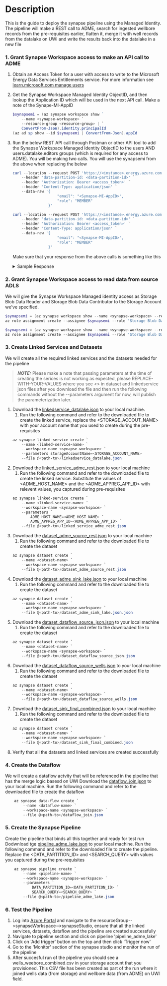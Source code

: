 # Description
This is the guide to deploy the synapse pipeline using the Managed Identity. The pipeline will make a REST call to ADME, search for ingested wellbore records from the pre-requisites earlier, flatten it, merge it with well records from the datalake on UWI and write the results back into the datalake in a new file

### 1. Grant Synapse Workspace access to make an API call to ADME
1. Obtain an Access Token for a user with access to write to the Microsoft Energy Data Services Entitlements service. For more information see [learn.microsoft.com manage users](https://learn.microsoft.com/en-us/azure/energy-data-services/how-to-manage-users)
2. Get the Synapse Workspace Managed Identity ObjectID, and then lookup the Application ID which will be used in the next API call. Make a note of the Synape-MI-AppID
    ```Powershell
    $synapsemi = (az synapse workspace show ` 
        --name <synapse-workspace> `
        --resource-group <resource-group> | `
        ConvertFrom-Json).identity.principalId
    (az ad sp show --id $synapsemi | ConvertFrom-Json).appId
    ```

3. Run the below REST API call through Postman or other API tool to add the Synapse Workspace Managed Identity ObjectID to the users AND users.datalake.editors groups (which is required for any access to ADME). You will be making two calls. You will use the synapsemi from the above when replacing the <Synapse-MI-AppID> below
    ```Powershell
    curl --location --request POST 'https://<instance>.energy.azure.com/api/entitlements/v2/groups/users@<data-partition-id>.dataservices.energy/members' `
        --header 'data-partition-id: <data-partition-id>' `
        --header 'Authorization: Bearer <access_token>' `
        --header 'Content-Type: application/json' `
        --data-raw '{
                        "email": "<Synapse-MI-AppID>",
                        "role": "MEMBER"
                    }'
    ```

    ```Powershell
    curl --location --request POST 'https://<instance>.energy.azure.com/api/entitlements/v2/groups/users.datalake.editors@<data-partition-id>.dataservices.energy/members' `
        --header 'data-partition-id: <data-partition-id>' `
        --header 'Authorization: Bearer <access_token>' `
        --header 'Content-Type: application/json' `
        --data-raw '{
                        "email": "<Synapse-MI-AppID>",
                        "role": "MEMBER"
                    }'
    ```

    Make sure that your response from the above calls is something like this
        <details>
        <summary>Sample Response</summary>

        ```JSON
        HTTP/1.1 200 OK
        Date: Mon, 17 Apr 2023 12:11:41 GMT
        Content-Type: application/json

        {
        "email": "aaaaaaaa-bbbb-cccc-dddd-eeeeeeeeeeee",
        "role": "MEMBER"
        }
        ```
        </details>

### 2. Grant Synapse Workspace access to read data from source ADLS

We will give the Synapse Workspace Managed identity access as Storage Blob Data Reader and Storage Blob Data Contributor to the Storage Account we've specified. 
```Powershell
$synapsemi = (az synapse workspace show --name <synapse-workspace> --resource-group <resource-group> | ConvertFrom-Json).identity.principalId
az role assignment create --assignee $synapsemi --role 'Storage Blob Data Reader' --scope /subscriptions/<subscription-id>/resourceGroups/<resource-group>/providers/Microsoft.Storage/storageAccounts/<storage-account>
```

```Powershell
$synapsemi = (az synapse workspace show --name <synapse-workspace> --resource-group <resource-group> | ConvertFrom-Json).identity.principalId
az role assignment create --assignee $synapsemi --role 'Storage Blob Data Contributor' --scope /subscriptions/<subscription-id>/resourceGroups/<resource-group>/providers/Microsoft.Storage/storageAccounts/<storage-account>
```

### 3. Create Linked Services and Datasets
We will create all the required linked services and the datasets needed for the pipeline

> **_NOTE:_**  Please make a note that passing parameters at the time of creating the serices is not working as expected, please REPLACE-WITH-YOUR-VALUES where you see <> in dataset and linkedservice json files after you download the file and then run the following commands without the --parameters argument for now, will publish the parameterization later.

1. Download the [linkedservice_datalake.json](src/linkedservice_datalake.json) to your local machine.
   1. Run the following command and refer to the downloaded file to create the linked service, replace the <STORAGE_ACCOUT_NAME> with your account name that you used to create during the pre-requisites
    ```Powershell
    az synapse linked-service create `
        --name <linked-service-name> `
        --workspace-name <synapse-workspace> `
        --parameters storageAccountName=<STORAGE_ACCOUNT_NAME>
        --file @<path-to>/linkedservice_datalake.json
    ```
2. Download the [linked_service_adme_rest.json](src/linked_service_adme_rest.json) to your local machine
   1. Run the following command and refer to the downloaded file to create the linked service. Substitute the values of <ADME_HOST_NAME> and the <ADME_APPREG_APP_ID> with relevent values, you captured during pre-requisites
    ```Powershell
    az synapse linked-service create `
        --name <linked-service-name> `
        --workspace-name <synapse-workspace> `
        --parameters `
            ADME_HOST_NAME=<ADME_HOST_NAME> `
            ADME_APPREG_APP_ID=<ADME_APPREG_APP_ID> `
        --file @<path-to>/linked_service_adme_rest.json
    ```
3. Download the [dataset_adme_source_rest.json](src/dataset_adme_source_rest.json) to your local machine
   1. Run the following command and refer to the downloaded file to create the dataset
    ```Powershell
    az synapse dataset create `
        --name <dataset-name> `
        --workspace-name <synapse-workspace> `
        --file @<path-to>/dataset_adme_source_rest.json
    ```
4. Download the [dataset_adme_sink_lake.json](src/dataset_adme_sink_lake.json) to your local machine
   1. Run the following command and refer to the downloaded file to create the dataset
    ```Powershell
    az synapse dataset create `
        --name <dataset-name> `
        --workspace-name <synapse-workspace> `
        --file @<path-to>/dataset_adme_sink_lake.json.json
    ```
5. Download the [dataset_dataflow_source_json.json](src/dataset_dataflow_source_json.json) to your local machine
   1. Run the following command and refer to the downloaded file to create the dataset
    ```Powershell
    az synapse dataset create `
        --name <dataset-name> `
        --workspace-name <synapse-workspace> `
        --file @<path-to>/dataset_dataflow_source_json.json
    ```    
6. Download the [dataset_dataflow_source_wells.json](src/dataset_dataflow_source_wells.json) to your local machine
   1. Run the following command and refer to the downloaded file to create the dataset
    ```Powershell
    az synapse dataset create `
        --name <dataset-name> `
        --workspace-name <synapse-workspace> `
        --file @<path-to>/dataset_dataflow_source_wells.json
    ```    
7. Download the [dataset_sink_final_combined.json](src/dataset_sink_final_combined.json) to your local machine
   1. Run the following command and refer to the downloaded file to create the dataset
    ```Powershell
    az synapse dataset create `
        --name <dataset-name> `
        --workspace-name <synapse-workspace> `
        --file @<path-to>/dataset_sink_final_combined.json
    ```
8. Verify that all the datasets and linked services are created successfully


### 4. Create the Dataflow
We will create a dataflow actvity that will be referenced in the pipeline that has the merge logic basesd on UWI
Download the [dataflow_join.json](src/dataflow_join.json) to your local machine. Run the following command and refer to the downloaded file to create the dataflow
```Powershell
    az synapse data-flow create `
        --name <dataflow-name> `
        --workspace-name <synapse-workspace> `
        --file @<path-to>/dataflow_join.json
```    


### 5. Create the Synapse Pipeline
Create the pipeline that binds all this together and ready for test run
Dodwnload tge [pipeline_adme_lake.json](src/pipeline_adme_lake.json) to your local machine. Run the following command and refer to the downloaded file to create the pipeline. Replace the <DATA_PARTITION_ID> and <SEARCH_QUERY> with values you captured during the pre-requisites
```Powershell
    az synapse pipeline create `
        --name <pipeline-name> `
        --workspace-name <synapse-workspace> `
        --parameters `
            DATA_PARTITION_ID=<DATA_PARTITION_ID> `
            SEARCH_QUERY=<SEARCH_QUERY> `
        --file @<path-to>/pipeline_adme_lake.json
```


### 6. Test the Pipeline
1. Log into [Azure Portal](https://portal.azure.com) and navigate to the resourceGroup-->synapseWorkspace-->synapseStudio, ensure that all the linked services, datasets, dataflow and the pipeline are created successfully
2. Navigate to pipeline section and click on pipeline 'pipeline_adme_lake'
3. Click on 'Add trigger' button on the top and then click 'Trigger now'
4. Go to the 'Monitor' section of the synapse studio and monitor the run of the pipeline
5. After succesful run of the pipeline you should see a wells_weebore_combined.csv in your storage account that you provisioned. This CSV file has been created as part of the run where it joined wells data (from storage) and wellbore data (from ADME) on UWI field. 



